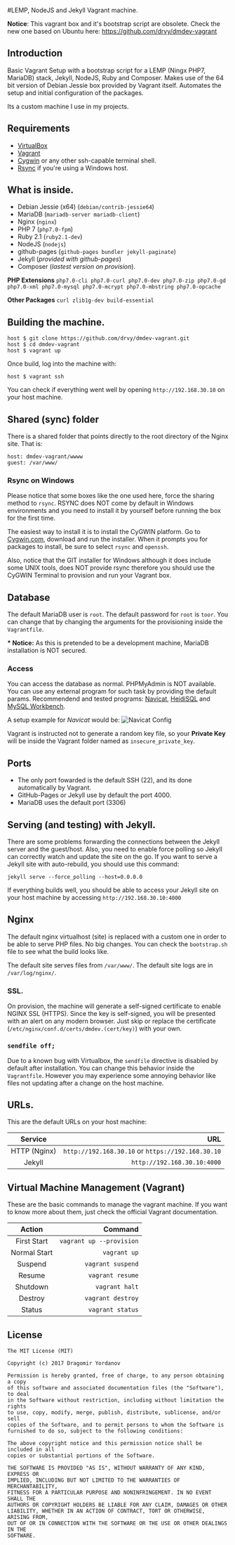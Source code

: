 #LEMP, NodeJS and Jekyll Vagrant machine.

__Notice__: This vagrant box and it's bootstrap script are obsolete. Check the new one based on Ubuntu here:
https://github.com/drvy/dmdev-vagrant

## Introduction
Basic Vagrant Setup with a bootstrap script for a LEMP (Ningx PHP7, MariaDB) stack, Jekyll, NodeJS, Ruby and Composer. Makes use of the 64 bit version of Debian Jessie box provided by Vagrant itself. Automates the setup and initial configuration of the packages.

Its a custom machine I use in my projects.

## Requirements
* [VirtualBox](https://www.virtualbox.org)
* [Vagrant](http://vagrantup.com)
* [Cygwin](https://www.cygwin.com/) or any other ssh-capable terminal shell.
* [Rsync](https://es.wikipedia.org/wiki/Rsync) if you're using a Windows host.

## What is inside.
* Debian Jessie (x64) (`debian/contrib-jessie64`)
* MariaDB (`mariadb-server mariadb-client`)
* Nginx (`nginx`)
* PHP 7 (`php7.0-fpm`)
* Ruby 2.1 (`ruby2.1-dev`)
* NodeJS (`nodejs`)
* github-pages (`github-pages bundler jekyll-paginate`)
* Jekyll (_provided with github-pages_)
* Composer (_lastest version on provision_).

__PHP Extensions__
`php7.0-cli php7.0-curl php7.0-dev php7.0-zip php7.0-gd php7.0-xml php7.0-mysql php7.0-mcrypt php7.0-mbstring php7.0-opcache`

__Other Packages__
`curl zlib1g-dev build-essential`

## Building the machine.
    host $ git clone https://github.com/drvy/dmdev-vagrant.git
    host $ cd dmdev-vagrant
    host $ vagrant up

Once build, log into the machine with:

    host $ vagrant ssh

You can check if everything went well by opening `http://192.168.30.10` on your host machine.

## Shared (sync) folder
There is a shared folder that points directly to the root directory of the  Nginx site. That is:

    host: dmdev-vagrant/wwww
    guest: /var/www/

### Rsync on Windows

Please notice that some boxes like the one used here, force the sharing method to `rsync`. RSYNC does NOT come by default in Windows environments and you need to install it by yourself before running the box for the first time.

The easiest way to install it is to install the CyGWIN platform. Go to [Cygwin.com](https://www.cygwin.com/), download and run the installer. When it prompts you for packages to install, be sure to select `rsync` and `openssh`.

Also, notice that the GIT installer for Windows although it does include some UNIX tools, does NOT provide rsync therefore you should use the CyGWIN Terminal to provision and run your Vagrant box.

## Database
The default MariaDB user is `root`. The default password for `root` is `toor`.
You can change that by changing the arguments for the provisioning inside the `Vagrantfile`.

__* Notice:__ As this is pretended to be a development machine, MariaDB installation is NOT secured.

### Access
You can access the database as normal. PHPMyAdmin is NOT available. You can use any external program for such task by providing the default params. Recommendend and tested programs: [Navicat](https://www.navicat.com/), [HeidiSQL](https://www.heidisql.com/) and [MySQL Workbench](https://www.mysql.com/products/workbench/).

A setup example for _Navicat_ would be:
![Navicat Config](https://i.imgur.com/QuVmJoQ.gif)

Vagrant is instructed not to generate a random key file, so your __Private Key__ will be inside the Vagrant folder named as `insecure_private_key`.

## Ports
- The only port fowarded is the default SSH (22), and its done automatically by Vagrant.
- GitHub-Pages or Jekyll use by default the port 4000.
- MariaDB uses the default port (3306)

## Serving (and testing) with Jekyll.
There are some problems forwarding the connections between the Jekyll server  and the guest/host. Also, you need to enable force polling so Jekyll can  correctly watch and update the site on the go. If you want to serve a Jekyll site with auto-rebuild, you should use this command:

    jekyll serve --force_polling --host=0.0.0.0

If everything builds well, you should be able to access your Jekyll site on your host machine by accessing `http://192.168.30.10:4000`

## Nginx
The default nginx virtualhost (site) is replaced with a custom one in order to be able to serve PHP files. No big changes. You can check the `bootstrap.sh` file to see what the build looks like.

The default site serves files from `/var/www/`.
The default site logs are in `/var/log/nginx/`.

### SSL.
On provision, the machine will generate a self-signed certificate to enable NGINX SSL (HTTPS). Since the key is self-signed, you will be presented with an alert on any modern browser. Just skip or replace the certificate (`/etc/nginx/conf.d/certs/dmdev.(cert/key)`) with your own.

### `sendfile off;`
Due to a known bug with Virtualbox, the `sendfile` directive is disabled by default after installation. You can change this behavior inside the `Vagrantfile`. However you may experience some annoying behavior like files not updating after a change on the host machine.

## URLs.
This are the default URLs on your host machine:

|   Service    |                                                     URL |
|:------------:|--------------------------------------------------------:|
| HTTP (Nginx) | `http://192.168.30.10` or `https://192.168.30.10`       |
| Jekyll       | `http://192.168.30.10:4000`                             |

## Virtual Machine Management (Vagrant)
These are the basic commands to manage the vagrant machine. If you want to know
more about them, just check the official Vagrant documentation.

|    Action    |                                     Command |
|:------------:|--------------------------------------------:|
| First Start  | `vagrant up --provision`                    |
| Normal Start | `vagrant up`                                |
| Suspend      | `vagrant suspend`                           |
| Resume       | `vagrant resume`                            |
| Shutdown     | `vagrant halt`                              |
| Destroy      | `vagrant destroy`                           |
| Status       | `vagrant status`                            |


## License
    The MIT License (MIT)

    Copyright (c) 2017 Dragomir Yordanov

    Permission is hereby granted, free of charge, to any person obtaining a copy
    of this software and associated documentation files (the "Software"), to deal
    in the Software without restriction, including without limitation the rights
    to use, copy, modify, merge, publish, distribute, sublicense, and/or sell
    copies of the Software, and to permit persons to whom the Software is
    furnished to do so, subject to the following conditions:

    The above copyright notice and this permission notice shall be included in all
    copies or substantial portions of the Software.

    THE SOFTWARE IS PROVIDED "AS IS", WITHOUT WARRANTY OF ANY KIND, EXPRESS OR
    IMPLIED, INCLUDING BUT NOT LIMITED TO THE WARRANTIES OF MERCHANTABILITY,
    FITNESS FOR A PARTICULAR PURPOSE AND NONINFRINGEMENT. IN NO EVENT SHALL THE
    AUTHORS OR COPYRIGHT HOLDERS BE LIABLE FOR ANY CLAIM, DAMAGES OR OTHER
    LIABILITY, WHETHER IN AN ACTION OF CONTRACT, TORT OR OTHERWISE, ARISING FROM,
    OUT OF OR IN CONNECTION WITH THE SOFTWARE OR THE USE OR OTHER DEALINGS IN THE
    SOFTWARE.
